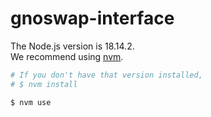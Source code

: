 # gnoswap-interface

The Node.js version is 18.14.2.   
We recommend using [nvm](https://github.com/nvm-sh/nvm).

```bash
# If you don't have that version installed,
# $ nvm install 

$ nvm use
```